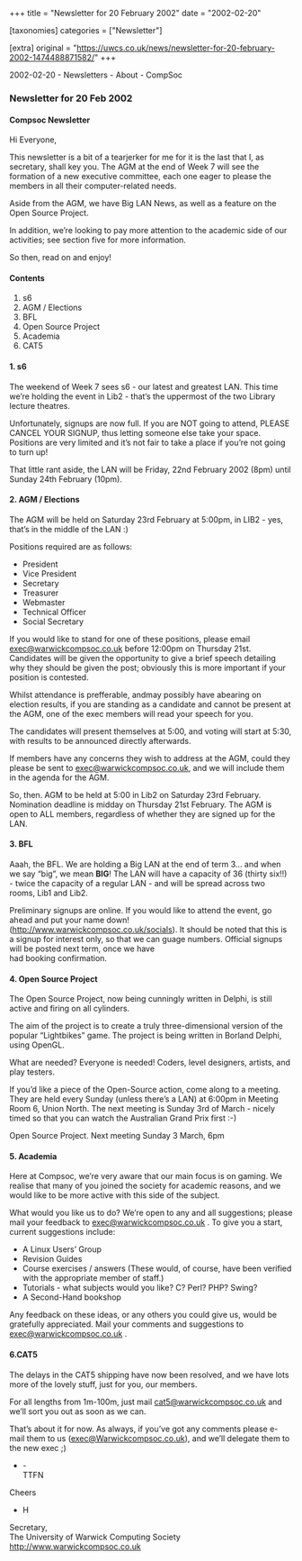 +++
title = "Newsletter for 20 February 2002"
date = "2002-02-20"

[taxonomies]
categories = ["Newsletter"]

[extra]
original = "https://uwcs.co.uk/news/newsletter-for-20-february-2002-1474488871582/"
+++

2002-02-20 - Newsletters - About - CompSoc

### Newsletter for 20 Feb 2002

#### Compsoc Newsletter

Hi Everyone,

This newsletter is a bit of a tearjerker for me for it is the last that I, as secretary, shall key you. The AGM at the end of Week 7 will see the formation of a new executive committee, each one eager to please the members in all their computer-related needs.

Aside from the AGM, we have Big LAN News, as well as a feature on the Open Source Project.

In addition, we’re looking to pay more attention to the academic side of our activities; see section five for more information.

So then, read on and enjoy\!

#### Contents

1.  s6
2.  AGM / Elections
3.  BFL
4.  Open Source Project
5.  Academia
6.  CAT5

#### 1\. s6

The weekend of Week 7 sees s6 - our latest and greatest LAN. This time we’re holding the event in Lib2 - that’s the uppermost of the two Library lecture theatres.

Unfortunately, signups are now full. If you are NOT going to attend, PLEASE CANCEL YOUR SIGNUP, thus letting someone else take your space. Positions are very limited and it’s not fair to take a place if you’re not going to turn up\!

That little rant aside, the LAN will be Friday, 22nd February 2002 (8pm) until Sunday 24th February (10pm).

#### 2\. AGM / Elections

The AGM will be held on Saturday 23rd February at 5:00pm, in LIB2 - yes, that’s in the middle of the LAN :)

Positions required are as follows:

  - President
  - Vice President
  - Secretary
  - Treasurer
  - Webmaster
  - Technical Officer
  - Social Secretary

If you would like to stand for one of these positions, please email exec@warwickcompsoc.co.uk before 12:00pm on Thursday 21st. Candidates will be given the opportunity to give a brief speech detailing why they should be given the post; obviously this is more important if your position is contested.

Whilst attendance is prefferable, andmay possibly have abearing on election results, if you are standing as a candidate and cannot be present at the AGM, one of the exec members will read your speech for you.

The candidates will present themselves at 5:00, and voting will start at 5:30, with results to be announced directly afterwards.

If members have any concerns they wish to address at the AGM, could they please be sent to exec@warwickcompsoc.co.uk, and we will include them in the agenda for the AGM.

So, then. AGM to be held at 5:00 in Lib2 on Saturday 23rd February. Nomination deadline is midday on Thursday 21st February. The AGM is open to ALL members, regardless of whether they are signed up for the LAN.

#### 3\. BFL

Aaah, the BFL. We are holding a Big LAN at the end of term 3… and when we say “big”, we mean **BIG**\! The LAN will have a capacity of 36 (thirty six\!\!) - twice the capacity of a regular LAN - and will be spread across two rooms, Lib1 and Lib2.

Preliminary signups are online. If you would like to attend the event, go ahead and put your name down\! (http://www.warwickcompsoc.co.uk/socials). It should be noted that this is a signup for interest only, so that we can guage numbers. Official signups will be posted next term, once we have  
had booking confirmation.

#### 4\. Open Source Project

The Open Source Project, now being cunningly written in Delphi, is still active and firing on all cylinders.

The aim of the project is to create a truly three-dimensional version of the popular “Lightbikes” game. The project is being written in Borland Delphi, using OpenGL.

What are needed? Everyone is needed\! Coders, level designers, artists, and play testers.

If you’d like a piece of the Open-Source action, come along to a meeting. They are held every Sunday (unless there’s a LAN) at 6:00pm in Meeting Room 6, Union North. The next meeting is Sunday 3rd of March - nicely timed so that you can watch the Australian Grand Prix first :-)

Open Source Project. Next meeting Sunday 3 March, 6pm

#### 5\. Academia

Here at Compsoc, we’re very aware that our main focus is on gaming. We realise that many of you joined the society for academic reasons, and we would like to be more active with this side of the subject.

What would you like us to do? We’re open to any and all suggestions; please mail your feedback to exec@warwickcompsoc.co.uk . To give you a start, current suggestions include:

  - A Linux Users’ Group
  - Revision Guides
  - Course exercises / answers (These would, of course, have been verified with the appropriate member of staff.)
  - Tutorials - what subjects would you like? C<span class="underline"></span>? Perl? PHP? Swing?
  - A Second-Hand bookshop

Any feedback on these ideas, or any others you could give us, would be gratefully appreciated. Mail your comments and suggestions to exec@warwickcompsoc.co.uk .

#### 6.CAT5

The delays in the CAT5 shipping have now been resolved, and we have lots more of the lovely stuff, just for you, our members.

For all lengths from 1m-100m, just mail cat5@warwickcompsoc.co.uk and we’ll sort you out as soon as we can.

That’s about it for now. As always, if you’ve got any comments please e-mail them to us (exec@Warwickcompsoc.co.uk), and we’ll delegate them to the new exec ;)

  - \-  
    TTFN

Cheers

  - H

Secretary,  
The University of Warwick Computing Society  
http://www.warwickcompsoc.co.uk
